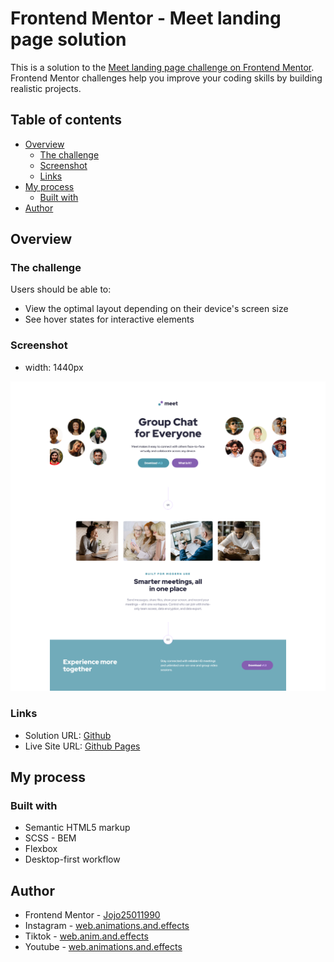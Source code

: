 # Frontend Mentor - Meet landing page solution

This is a solution to the [Meet landing page challenge on Frontend Mentor](https://www.frontendmentor.io/challenges/meet-landing-page-rbTDS6OUR). Frontend Mentor challenges help you improve your coding skills by building realistic projects.

## Table of contents

-   [Overview](#overview)
    -   [The challenge](#the-challenge)
    -   [Screenshot](#screenshot)
    -   [Links](#links)
-   [My process](#my-process)
    -   [Built with](#built-with)
-   [Author](#author)

## Overview

### The challenge

Users should be able to:

-   View the optimal layout depending on their device's screen size
-   See hover states for interactive elements

### Screenshot

-   width: 1440px

![](./Screenshot%20%20Frontend%20Mentor%20Meet%20landing%20page.png)

### Links

-   Solution URL: [Github](https://github.com/Jojo25011990/meet-landing-page)
-   Live Site URL: [Github Pages](https://your-live-site-url.com)

## My process

### Built with

-   Semantic HTML5 markup
-   SCSS - BEM
-   Flexbox
-   Desktop-first workflow

## Author

-   Frontend Mentor - [Jojo25011990](https://www.frontendmentor.io/profile/Jojo25011990)
-   Instagram - [web.animations.and.effects](https://www.instagram.com/web.animations.and.effects)
-   Tiktok - [web.anim.and.effects](https://www.tiktok.com/@web.anim.and.effects)
-   Youtube - [web.animations.and.effects](https://www.youtube.com/@web.animations.and.effects)
